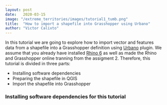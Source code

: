 ```yaml
---
layout: post
date:   2020-03-15
image: "/extreme_territories/images/tutorial1_tumb.png"
title:  "How to import a shapefile into Grasshopper using Urbano"
author: "Victor Calixto"
---
```


In this tutorial we are going to explore how to import vector and features data from a shapefile into a Grasshopper definition using [Urbano](https://www.food4rhino.com/app/urbano) plugin. We assume that you already have installed [Rhino 6](https://www.rhino3d.com/download) as well as made the Rhino and Grasshopper online tranning from the assigment 2.
Therefore, this tutorial is divided in three parts:

* Installing software dependencies 
* Preparing the shapefile in QGIS
* Import the shapefile into Grasshopper

### Installing software dependencies for this tutorial


